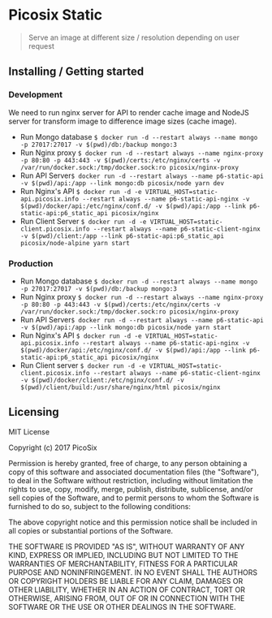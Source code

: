 # Picosix Static

> Serve an image at different size / resolution depending on user request

## Installing / Getting started

### Development

We need to run nginx server for API to render cache image and NodeJS server for transform image to difference image sizes (cache image).

* Run Mongo database `$ docker run -d --restart always --name mongo -p 27017:27017 -v $(pwd)/db:/backup mongo:3`
* Run Nginx proxy `$ docker run -d --restart always --name nginx-proxy -p 80:80 -p 443:443 -v $(pwd)/certs:/etc/nginx/certs -v /var/run/docker.sock:/tmp/docker.sock:ro picosix/nginx-proxy`
* Run API Server`$ docker run -d --restart always --name p6-static-api -v $(pwd)/api:/app --link mongo:db picosix/node yarn dev`
* Run Nginx's API `$ docker run -d -e VIRTUAL_HOST=static-api.picosix.info --restart always --name p6-static-api-nginx -v $(pwd)/docker/api:/etc/nginx/conf.d/ -v $(pwd)/api:/app --link p6-static-api:p6_static_api picosix/nginx`
* Run Client Server `$ docker run -d -e VIRTUAL_HOST=static-client.picosix.info --restart always --name p6-static-client-nginx -v $(pwd)/client:/app --link p6-static-api:p6_static_api picosix/node-alpine yarn start`

### Production

* Run Mongo database `$ docker run -d --restart always --name mongo -p 27017:27017 -v $(pwd)/db:/backup mongo:3`
* Run Nginx proxy `$ docker run -d --restart always --name nginx-proxy -p 80:80 -p 443:443 -v $(pwd)/certs:/etc/nginx/certs -v /var/run/docker.sock:/tmp/docker.sock:ro picosix/nginx-proxy`
* Run API Server`$ docker run -d --restart always --name p6-static-api -v $(pwd)/api:/app --link mongo:db picosix/node yarn start`
* Run Nginx's API `$ docker run -d -e VIRTUAL_HOST=static-api.picosix.info --restart always --name p6-static-api-nginx -v $(pwd)/docker/api:/etc/nginx/conf.d/ -v $(pwd)/api:/app --link p6-static-api:p6_static_api picosix/nginx`
* Run Client server `$ docker run -d -e VIRTUAL_HOST=static-client.picosix.info --restart always --name p6-static-client-nginx -v $(pwd)/docker/client:/etc/nginx/conf.d/ -v $(pwd)/client/build:/usr/share/nginx/html picosix/nginx`

## Licensing

MIT License

Copyright (c) 2017 PicoSix

Permission is hereby granted, free of charge, to any person obtaining a copy
of this software and associated documentation files (the "Software"), to deal
in the Software without restriction, including without limitation the rights
to use, copy, modify, merge, publish, distribute, sublicense, and/or sell
copies of the Software, and to permit persons to whom the Software is
furnished to do so, subject to the following conditions:

The above copyright notice and this permission notice shall be included in all
copies or substantial portions of the Software.

THE SOFTWARE IS PROVIDED "AS IS", WITHOUT WARRANTY OF ANY KIND, EXPRESS OR
IMPLIED, INCLUDING BUT NOT LIMITED TO THE WARRANTIES OF MERCHANTABILITY,
FITNESS FOR A PARTICULAR PURPOSE AND NONINFRINGEMENT. IN NO EVENT SHALL THE
AUTHORS OR COPYRIGHT HOLDERS BE LIABLE FOR ANY CLAIM, DAMAGES OR OTHER
LIABILITY, WHETHER IN AN ACTION OF CONTRACT, TORT OR OTHERWISE, ARISING FROM,
OUT OF OR IN CONNECTION WITH THE SOFTWARE OR THE USE OR OTHER DEALINGS IN THE
SOFTWARE.
